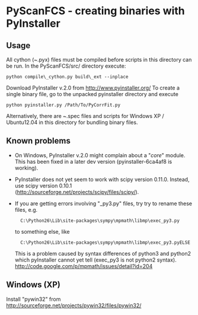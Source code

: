PyScanFCS - creating binaries with PyInstaller
=========

Usage
-------------------

All cython (~.pyx) files must be compiled before scripts in this directory
can be run. In the PyScanFCS/src/ directory execute:

    python compile\_cython.py build\_ext --inplace

Download PyInstaller v.2.0 from http://www.pyinstaller.org/
To create a single binary file, go to the unpacked pyinstaller directory and execute

    python pyinstaller.py /Path/To/PyCorrFit.py

Alternatively, there are ~.spec files and scripts for Windows XP / Ubuntu12.04 in this directory for bundling binary files.

Known problems
-------------------

- On Windows, PyInstaller v.2.0 might complain about a "_core_" module. This has been fixed in a later dev version (pyinstaller-6ca4af8 is working).

- PyInstaller does not yet seem to work with scipy version 0.11.0. Instead, use scipy version 0.10.1 (http://sourceforge.net/projects/scipy/files/scipy/). 

- If you are getting errors involving "_py3.py" files, try try to rename these files, e.g.

        C:\Python26\Lib\site-packages\sympy\mpmath\libmp\exec_py3.py 
    
    to something else, like

        C:\Python26\Lib\site-packages\sympy\mpmath\libmp\exec_py3.pyELSE

    This is a problem caused by syntax differences of python3 and python2 which pyInstaller cannot yet tell (exec_py3 is not python2 syntax). http://code.google.com/p/mpmath/issues/detail?id=204 


Windows (XP)
-------------------

Install "pywin32" from http://sourceforge.net/projects/pywin32/files/pywin32/ 

